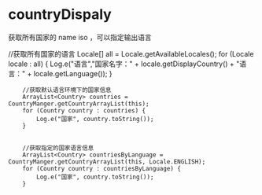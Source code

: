 # countryDispaly
获取所有国家的 name iso ，可以指定输出语言

  //获取所有国家的语言
        Locale[] all = Locale.getAvailableLocales();
        for (Locale locale : all) {
            Log.e("语言","国家名字：" + locale.getDisplayCountry() + "语言：" + locale.getLanguage());
        }
      

        //获取默认语言环境下的国家信息
        ArrayList<Country> countries = CountryManger.getCountryArrayList(this);
        for (Country country : countries) {
            Log.e("国家", country.toString());
        }

       
        //获取指定的国家语言信息
        ArrayList<Country> countriesByLanguage = CountryManger.getCountryArrayList(this, Locale.ENGLISH);
        for (Country country : countriesByLanguage) {
            Log.e("国家", country.toString());
        }

